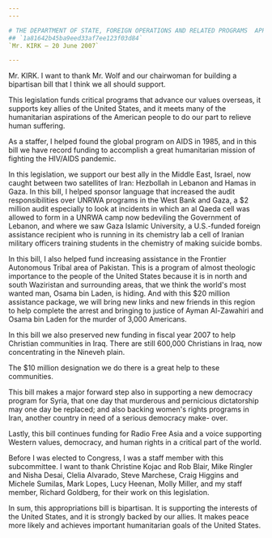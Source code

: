 ```yaml
---
---

# THE DEPARTMENT OF STATE, FOREIGN OPERATIONS AND RELATED PROGRAMS  APPROPRIATIONS ACT, 2008
## `1a81642b45ba9eed33af7ee123f03d84`
`Mr. KIRK — 20 June 2007`

---
```



Mr. KIRK. I want to thank Mr. Wolf and our chairwoman for building a 
bipartisan bill that I think we all should support.

This legislation funds critical programs that advance our values 
overseas, it supports key allies of the United States, and it meets 
many of the humanitarian aspirations of the American people to do our 
part to relieve human suffering.

As a staffer, I helped found the global program on AIDS in 1985, and 
in this bill we have record funding to accomplish a great humanitarian 
mission of fighting the HIV/AIDS pandemic.

In this legislation, we support our best ally in the Middle East, 
Israel, now caught between two satellites of Iran: Hezbollah in Lebanon 
and Hamas in Gaza. In this bill, I helped sponsor language that 
increased the audit responsibilities over UNRWA programs in the West 
Bank and Gaza, a $2 million audit especially to look at incidents in 
which an al Qaeda cell was allowed to form in a UNRWA camp now 
bedeviling the Government of Lebanon, and where we saw Gaza Islamic 
University, a U.S.-funded foreign assistance recipient who is running 
in its chemistry lab a cell of Iranian military officers training 
students in the chemistry of making suicide bombs.

In this bill, I also helped fund increasing assistance in the 
Frontier Autonomous Tribal area of Pakistan. This is a program of 
almost theologic importance to the people of the United States because 
it is in north and south Waziristan and surrounding areas, that we 
think the world's most wanted man, Osama bin Laden, is hiding. And with 
this $20 million assistance package, we will bring new links and new 
friends in this region to help complete the arrest and bringing to 
justice of Ayman Al-Zawahiri and Osama bin Laden for the murder of 
3,000 Americans.

In this bill we also preserved new funding in fiscal year 2007 to 
help Christian communities in Iraq. There are still 600,000 Christians 
in Iraq, now concentrating in the Nineveh plain.



The $10 million designation we do there is a great help to these 
communities.

This bill makes a major forward step also in supporting a new 
democracy program for Syria, that one day that murderous and pernicious 
dictatorship may one day be replaced; and also backing women's rights 
programs in Iran, another country in need of a serious democracy make-
over.

Lastly, this bill continues funding for Radio Free Asia and a voice 
supporting Western values, democracy, and human rights in a critical 
part of the world.

Before I was elected to Congress, I was a staff member with this 
subcommittee. I want to thank Christine Kojac and Rob Blair, Mike 
Ringler and Nisha Desai, Clelia Alvarado, Steve Marchese, Craig Higgins 
and Michele Sumilas, Mark Lopes, Lucy Heenan, Molly Miller, and my 
staff member, Richard Goldberg, for their work on this legislation.

In sum, this appropriations bill is bipartisan. It is supporting the 
interests of the United States, and it is strongly backed by our 
allies. It makes peace more likely and achieves important humanitarian 
goals of the United States.